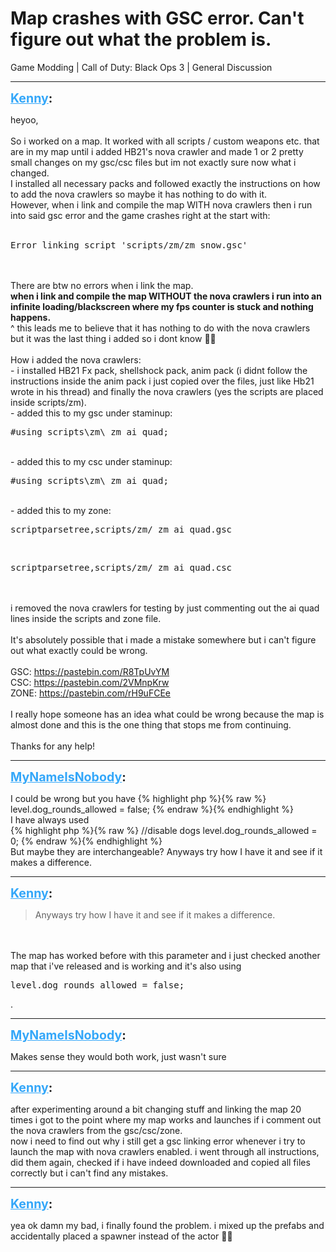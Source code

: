 # Map crashes with GSC error. Can't figure out what the problem is.
Game Modding | Call of Duty: Black Ops 3 | General Discussion

---
<strong style="font-size: 1.4em;"><span style="text-decoration: underline;text-decoration-color: #34a7f9;"><span style="color:#34a7f9;">Kenny</span></span>:</strong>

<p>heyoo,<br /><br />So i worked on a map. It worked with all scripts / custom weapons etc. that are in my map until i added HB21&#39;s nova crawler and made 1 or 2 pretty small changes on my gsc/csc files but im not exactly sure now what i changed.<br />I installed all necessary packs and followed exactly the instructions on how to add the nova crawlers so maybe it has nothing to do with it.<br />However, when i link and compile the map WITH nova crawlers then i run into said gsc error and the game crashes right at the start with:<br /><br /><pre>Error linking script &#39;scripts/zm/zm_snow.gsc&#39;</pre><br /><br />There are btw no errors when i link the map.<br /><strong>when i link and compile the map WITHOUT the nova crawlers i run into an infinite loading/blackscreen where my fps counter is stuck and nothing happens.</strong><br />^ this leads me to believe that it has nothing to do with the nova crawlers but it was the last thing i added so i dont know &#129335;‍♂️<br /><br />How i added the nova crawlers:<br />- i installed HB21 Fx pack, shellshock pack, anim pack (i didnt follow the instructions inside the anim pack i just copied over the files, just like Hb21 wrote in his thread) and finally the nova crawlers (yes the scripts are placed inside scripts/zm).<br />- added this to my gsc under staminup:<br /><pre>#using scripts\zm\_zm_ai_quad;</pre><br />- added this to my csc under staminup:<br /><pre>#using scripts\zm\_zm_ai_quad;</pre><br />- added this to my zone:<br /><pre>scriptparsetree,scripts/zm/_zm_ai_quad.gsc</pre><br /><pre>scriptparsetree,scripts/zm/_zm_ai_quad.csc</pre><br /><br />i removed the nova crawlers for testing by just commenting out the ai quad lines inside the scripts and zone file.<br /><br />It&#39;s absolutely possible that i made a mistake somewhere but i can&#39;t figure out what exactly could be wrong.<br /><br />GSC: <a href="https://pastebin.com/R8TpUvYM">https://pastebin.com/R8TpUvYM</a><br />CSC: <a href="https://pastebin.com/2VMnpKrw">https://pastebin.com/2VMnpKrw</a><br />ZONE: <a href="https://pastebin.com/rH9uFCEe">https://pastebin.com/rH9uFCEe</a><br /><br />I really hope someone has an idea what could be wrong because the map is almost done and this is the one thing that stops me from continuing.<br /><br />Thanks for any help!</p>

---
<strong style="font-size: 1.4em;"><span style="text-decoration: underline;text-decoration-color: #34a7f9;"><span style="color:#34a7f9;">MyNameIsNobody</span></span>:</strong>

<p>I could be wrong but you have {% highlight php %}{% raw %}
level.dog_rounds_allowed = false;
{% endraw %}{% endhighlight %}
<br />I have always used<br />{% highlight php %}{% raw %}
//disable dogs
    level.dog_rounds_allowed = 0;
{% endraw %}{% endhighlight %}
<br />But maybe they are interchangeable? Anyways try how I have it and see if it makes a difference.</p>

---
<strong style="font-size: 1.4em;"><span style="text-decoration: underline;text-decoration-color: #34a7f9;"><span style="color:#34a7f9;">Kenny</span></span>:</strong>

<p><blockquote>Anyways try how I have it and see if it makes a difference.<br /></blockquote><br /><br />The map has worked before with this parameter and i just checked another map that i&#39;ve released and is working and it&#39;s also using <pre>level.dog_rounds_allowed = false;</pre>.</p>

---
<strong style="font-size: 1.4em;"><span style="text-decoration: underline;text-decoration-color: #34a7f9;"><span style="color:#34a7f9;">MyNameIsNobody</span></span>:</strong>

<p>Makes sense they would both work, just wasn&#39;t sure</p>

---
<strong style="font-size: 1.4em;"><span style="text-decoration: underline;text-decoration-color: #34a7f9;"><span style="color:#34a7f9;">Kenny</span></span>:</strong>

<p>after experimenting around a bit changing stuff and linking the map 20 times i got to the point where my map works and launches if i comment out the nova crawlers from the gsc/csc/zone.<br />now i need to find out why i still get a gsc linking error whenever i try to launch the map with nova crawlers enabled. i went through all instructions, did them again, checked if i have indeed downloaded and copied all files correctly but i can&#39;t find any mistakes.</p>

---
<strong style="font-size: 1.4em;"><span style="text-decoration: underline;text-decoration-color: #34a7f9;"><span style="color:#34a7f9;">Kenny</span></span>:</strong>

<p>yea ok damn my bad, i finally found the problem. i mixed up the prefabs and accidentally placed a spawner instead of the actor &#129318;‍♂️</p>
